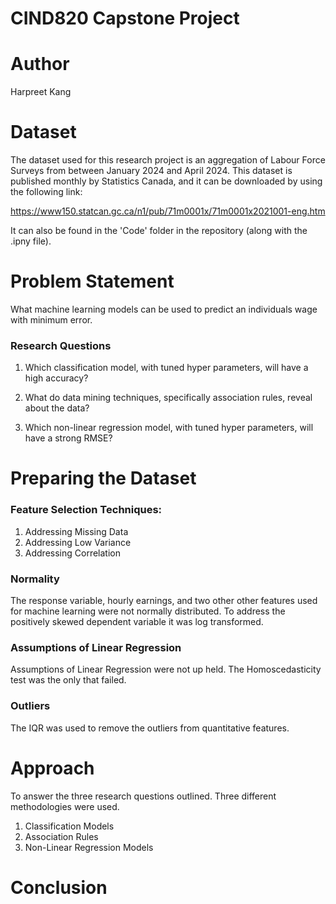 # CIND820 Capstone Project

# Author
Harpreet Kang

# Dataset

The dataset used for this research project is an aggregation of Labour Force Surveys from between January 2024 and April 2024. This dataset is published monthly by Statistics Canada, and it can be downloaded by using the following link:

https://www150.statcan.gc.ca/n1/pub/71m0001x/71m0001x2021001-eng.htm

It can also be found in the 'Code' folder in the repository (along with the .ipny file).

# Problem Statement

What machine learning models can be used to predict an individuals wage with minimum error.

### Research Questions
1. Which classification model, with tuned hyper parameters, will have a high accuracy?

2. What do data mining techniques, specifically association rules, reveal about the data?

3. Which non-linear regression model, with tuned hyper parameters, will have a strong RMSE?

# Preparing the Dataset

### Feature Selection Techniques:
1. Addressing Missing Data
2. Addressing Low Variance
3. Addressing Correlation

### Normality
The response variable, hourly earnings, and two other other features used for machine learning were not normally distributed. To address the positively skewed dependent variable it was log transformed. 

### Assumptions of Linear Regression
Assumptions of Linear Regression were not up held. The Homoscedasticity test was the only that failed. 

### Outliers
The IQR was used to remove the outliers from quantitative features. 

# Approach

To answer the three research questions outlined. Three different methodologies were used. 
1. Classification Models
2. Association Rules
3. Non-Linear Regression Models

# Conclusion
